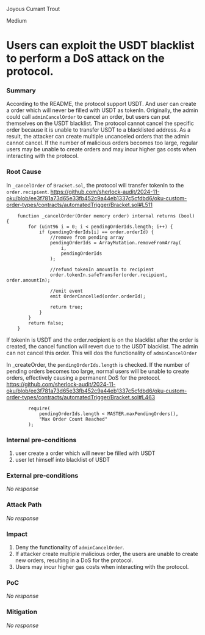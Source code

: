 Joyous Currant Trout

Medium

# Users can exploit the USDT blacklist to perform a DoS attack on the protocol.

### Summary

According to the README, the protocol support USDT. And user can create a order which will never be filled with USDT as tokenIn. Originally, the admin could call `adminCancelOrder` to cancel an order, but users can put themselves on the USDT blacklist. 
The protocol cannot cancel the specific order because it is unable to transfer USDT to a blacklisted address. 
As a result, the attacker can create multiple uncanceled orders that the admin cannot cancel. If the number of malicious orders becomes too large, regular users may be unable to create orders and may incur higher gas costs when interacting with the protocol.

### Root Cause

In `_cancelOrder` of `Bracket.sol`, the protocol will transfer tokenIn to the `order.recipient`.
https://github.com/sherlock-audit/2024-11-oku/blob/ee3f781a73d65e33fb452c9a44eb1337c5cfdbd6/oku-custom-order-types/contracts/automatedTrigger/Bracket.sol#L511

```solidity
    function _cancelOrder(Order memory order) internal returns (bool) {
        for (uint96 i = 0; i < pendingOrderIds.length; i++) {
            if (pendingOrderIds[i] == order.orderId) {
                //remove from pending array
                pendingOrderIds = ArrayMutation.removeFromArray(
                    i,
                    pendingOrderIds
                );

                //refund tokenIn amountIn to recipient
                order.tokenIn.safeTransfer(order.recipient, order.amountIn);

                //emit event
                emit OrderCancelled(order.orderId);

                return true;
            }
        }
        return false;
    }
```

If tokenIn is USDT and the order.recipient is on the blacklist after the order is created, the cancel function will revert due to the USDT blacklist. 
The admin can not cancel this order. This will dos the functionality of `adminCancelOrder` 

In _createOrder, the `pendingOrderIds.length` is checked. If the number of pending orders becomes too large, normal users will be unable to create orders, effectively causing a permanent DoS for the protocol.
https://github.com/sherlock-audit/2024-11-oku/blob/ee3f781a73d65e33fb452c9a44eb1337c5cfdbd6/oku-custom-order-types/contracts/automatedTrigger/Bracket.sol#L463
```solidity
        require(
            pendingOrderIds.length < MASTER.maxPendingOrders(),
            "Max Order Count Reached"
        );
```



### Internal pre-conditions
1. user create a order which will never be filled with USDT 
2. user let himself into blacklist of USDT

### External pre-conditions

_No response_

### Attack Path

_No response_

### Impact

1. Deny the functionality of `adminCancelOrder`.
3. If attacker create multiple malicious order, the users are unable to create new orders, resulting in a DoS for the protocol.
4. Users may incur higher gas costs when interacting with the protocol.

### PoC

_No response_

### Mitigation

_No response_